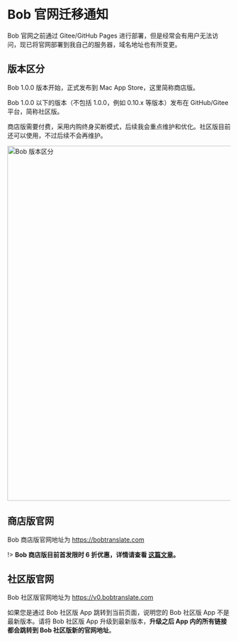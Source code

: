 # Bob 官网迁移通知

Bob 官网之前通过 Gitee/GitHub Pages 进行部署，但是经常会有用户无法访问，现已将官网部署到我自己的服务器，域名地址也有所变更。

## 版本区分

Bob 1.0.0 版本开始，正式发布到 Mac App Store，这里简称商店版。

Bob 1.0.0 以下的版本（不包括 1.0.0，例如 0.10.x 等版本）发布在 GitHub/Gitee 平台，简称社区版。

商店版需要付费，采用内购终身买断模式，后续我会重点维护和优化。社区版目前还可以使用，不过后续不会再维护。

<img src="https://cdn.wwang.de/r/2022/0709/bob-category.jpg" alt="Bob 版本区分" width=800>

## 商店版官网

Bob 商店版官网地址为 <https://bobtranslate.com>

!> **Bob 商店版目前首发限时 6 折优惠，详情请查看 [这篇文章](https://bobtranslate.com/blog/2022-07-03-v1-coming.html)。**

## 社区版官网

Bob 社区版官网地址为 <https://v0.bobtranslate.com>

如果您是通过 Bob 社区版 App 跳转到当前页面，说明您的 Bob 社区版 App 不是最新版本。请将 Bob 社区版 App 升级到最新版本，**升级之后 App 内的所有链接都会跳转到 Bob 社区版新的官网地址**。
